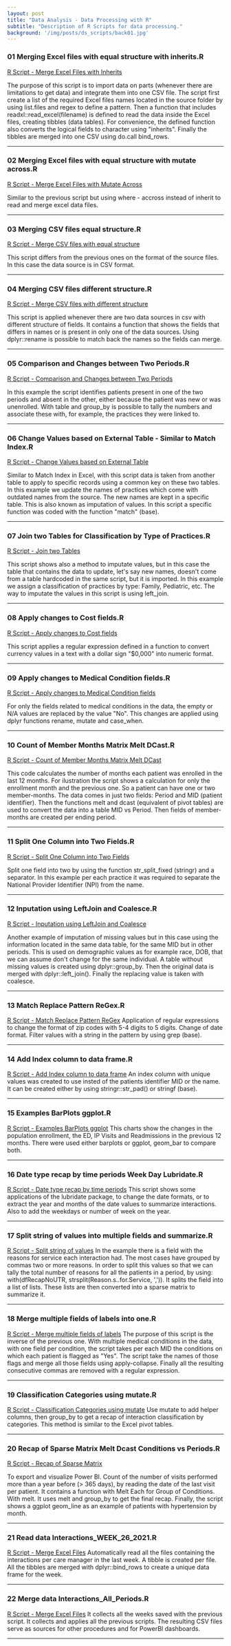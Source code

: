```yaml
---
layout: post
title: "Data Analysis - Data Processing with R"
subtitle: "Description of R Scripts for data processing."
background: '/img/posts/ds_scripts/back01.jpg'
---
```


### 01 Merging Excel files with equal structure with inherits.R

[R Script - Merge Excel Files with Inherits](https://github.com/albarey33/Data_Analysis_R/blob/main/01%20Merging%20Excel%20files%20with%20equal%20structure%20with%20inherit.R)

<!--- #### Brief Description: --->

The purpose of this script is to import data on parts (whenever there are limitations to get data) and integrate them into one CSV file. The script first create a list of the required Excel files names located in the source folder by using list.files and regex to define a pattern. Then a function that includes readxl::read_excel(filename) is defined to read the data inside the Excel files, creating tibbles (data tables). For convenience, the defined function also converts the logical fields to character using "inherits". Finally the tibbles are merged into one CSV using do.call bind_rows.


___

### 02 Merging Excel files with equal structure with mutate across.R

[R Script - Merge Excel Files with Mutate Across](https://github.com/albarey33/Data_Analysis_R/blob/main/02%20Merging%20Excel%20files%20with%20equal%20structure%20with%20mutate%20across.R)

Similar to the previous script but using where - accross instead of inherit to read and merge excel data files.


___

### 03 Merging CSV files equal structure.R

[R Script - Merge CSV files with equal structure](https://github.com/albarey33/Data_Analysis_R/blob/main/03%20Merging%20CSV%20files%20equal%20structure.R)

This script differs from the previous ones on the format of the source files. In this case the data source is in CSV format.

___

### 04 Merging CSV files different structure.R

[R Script - Merge CSV files with different structure](https://github.com/albarey33/Data_Analysis_R/blob/main/04%20Merging%20CSV%20files%20different%20structure.R)

This script is applied whenever there are two data sources in csv with different structure of fields. It contains a function that shows the fields that differs in names or is present in only one of the data sources. Using dplyr::rename is possible to match back the names so the fields can merge.

___

### 05 Comparison and Changes between Two Periods.R

[R Script - Comparison and Changes between Two Periods](https://github.com/albarey33/Data_Analysis_R/blob/main/05%20Comparison%20and%20Changes%20between%20Two%20Periods.R)

In this example the script identifies patients present in one of the two periods and absent in the other, either because the patient was new or was unenrolled. With table and group_by is possible to tally the numbers and associate these with, for example, the practices they were linked to.

___

### 06 Change Values based on External Table - Similar to Match Index.R

[R Script - Change Values based on External Table](https://github.com/albarey33/Data_Analysis_R/blob/main/06%20Change%20Values%20based%20on%20External%20Table%20-%20Match%20Index.R)

Similar to Match Index in Excel, with this script data is taken from another table to apply to specific records using a common key on these two tables. In this example we update the names of practices which come with outdated names from the source. The new names are kept in a specific table. This is also known as imputation of values. In this script a specific function was coded with the function "match" (base).

___

### 07 Join two Tables for Classification by Type of Practices.R

[R Script - Join two Tables](https://github.com/albarey33/Data_Analysis_R/blob/main/07%20Join%20two%20Tables%20for%20Classification%20by%20Type%20of%20Practices.R)

This script shows also a method to imputate values, but in this case the table that contains the data to update, let's say new names, doesn't come from a table hardcoded in the same script, but it is imported. In this example we assign a classification of practices by type: Family, Pediatric, etc. The way to imputate the values in this script is using left_join.

___

### 08 Apply changes to Cost fields.R

[R Script - Apply changes to Cost fields](https://github.com/albarey33/Data_Analysis_R/blob/main/08%20Apply%20changes%20to%20Cost%20fields.R)

This script applies a regular expression defined in a function to convert currency values in a text with a dollar sign "$0,000" into numeric format.

___

### 09 Apply changes to Medical Condition fields.R

[R Script - Apply changes to Medical Condition fields](https://github.com/albarey33/Data_Analysis_R/blob/main/09%20Apply%20changes%20to%20Medical%20Condition%20fields.R)

For only the fields related to medical conditions in the data, the empty or N/A values are replaced by the value "No". This changes are applied using dplyr functions rename, mutate and case_when.

___

### 10 Count of Member Months Matrix Melt DCast.R

[R Script - Count of Member Months Matrix Melt DCast](https://github.com/albarey33/Data_Analysis_R/blob/main/10%20Count%20of%20Member%20Months%20Matrix%20Melt%20DCast%20.R)

This code calculates the number of months each patient was enrolled in the last 12 months. For ilustration the script shows a calculation for only the enrollment month and the previous one. So a patient can have one or two member-months. The data comes in just two fields: Period and MID (patient identifier). Then the functions melt and dcast (equivalent of pivot tables) are used to convert the data into a table MID vs Period. Then fields of member-months are created per ending period.

___

### 11 Split One Column into Two Fields.R

[R Script - Split One Column into Two Fields](https://github.com/albarey33/Data_Analysis_R/blob/main/11%20Split%20One%20Column%20into%20Two%20Fields.R)

Split one field into two by using the function str_split_fixed (stringr) and a separator. In this example per each practice it was required to separate the National Provider Identifier (NPI) from the name.

___

### 12 Inputation using LeftJoin and Coalesce.R

[R Script - Inputation using LeftJoin and Coalesce](https://github.com/albarey33/Data_Analysis_R/blob/main/12%20Inputation%20using%20LeftJoin%20and%20Coalesce.R)

Another example of imputation of missing values but in this case using the information located in the same data table, for the same MID but in other periods. This is used on demographic values as for example race, DOB, that we can assume don't change for the same individual. A table without missing values is created using dplyr::group_by. Then the original data is merged with dplyr::left_join(). Finally the replacing value is taken with coalesce.

___

### 13 Match Replace Pattern ReGex.R

[R Script - Match Replace Pattern ReGex](https://github.com/albarey33/Data_Analysis_R/blob/main/13%20Match%20Replace%20Pattern%20ReGex.R)
Application of regular expressions to change the format of zip codes with 5-4 digits to 5 digits. Change of date format. Filter values with a string in the pattern by using grep (base). 

___

### 14 Add Index column to data frame.R

[R Script - Add Index column to data frame](https://github.com/albarey33/Data_Analysis_R/blob/main/14%20Add%20Index%20column%20to%20data%20frame.R)
An index column with unique values was created to use insted of the patients identifier MID or the name. It can be created either by using stringr::str_pad() or stringf (base).

___

### 15 Examples BarPlots ggplot.R

[R Script - Examples BarPlots ggplot](https://github.com/albarey33/Data_Analysis_R/blob/main/15%20Examples%20BarPlots%20ggplot.R)
This charts show the changes in the population enrollment, the ED, IP Visits and Readmissions in the previous 12 months. There were used either barplots or ggplot, geom_bar to compare both.  

___

### 16 Date type recap by time periods Week Day Lubridate.R

[R Script - Date type recap by time periods](https://github.com/albarey33/Data_Analysis_R/blob/main/16%20Date%20type%20recap%20by%20time%20periods%20Week%20Day%20Lubridate%20.R)
This script shows some applications of the lubridate package, to change the date formats, or to extract the year and months of the date values to summarize interactions. Also to add the weekdays or number of week on the year. 

___

### 17 Split string of values into multiple fields and summarize.R

[R Script - Split string of values](https://github.com/albarey33/Data_Analysis_R/blob/main/17%20Split%20string%20of%20values%20into%20multiple%20fields%20and%20summarize.R)
In the example there is a field with the reasons for service each interaction had. The most cases have grouped by commas two or more reasons. In order to split this values so that we can tally the total number of reasons for all the patients in a period, by using: with(dfRecapNoUTR, strsplit(Reason.s..for.Service, ',')). It splits the field into a list of lists. These lists are then converted into a sparse matrix to summarize it.

___

### 18 Merge multiple fields of labels into one.R

[R Script - Merge multiple fields of labels](https://github.com/albarey33/Data_Analysis_R/blob/main/18%20Merge%20multiple%20fields%20of%20labels%20into%20one.R)
The purpose of this script is the inverse of the previous one. With multiple medical conditions in the data, with one field per condition, the script takes per each MID the conditions on which each patient is flagged as "Yes". The script take the names of those flags and merge all those fields using apply-collapse. Finally all the resulting consecutive commas are removed with a regular expression.

___

### 19 Classification Categories using mutate.R

[R Script - Classification Categories using mutate](https://github.com/albarey33/Data_Analysis_R/blob/main/19%20Classification%20Categories%20using%20mutate.R)
Use mutate to add helper columns, then group_by to get a recap of interaction classification by categories. This method is similar to the Excel pivot tables. 

___

### 20 Recap of Sparse Matrix Melt Dcast Conditions vs Periods.R

[R Script - Recap of Sparse Matrix](https://github.com/albarey33/Data_Analysis_R/blob/main/20%20Recap%20of%20Sparse%20Matrix%20Melt%20Dcast%20Conditions%20vs%20Periods.R)

To export and visualize Power BI. Count of the number of visits performed more than a year before (> 365 days), by reading the date of the last visit per patient. It contains a function with Melt Each for Group of Conditions. With melt. It uses melt and group_by to get the final recap. Finally, the script shows a ggplot geom_line as an example of patients with hypertension by month.

___

### 21 Read data Interactions_WEEK_26_2021.R

[R Script - Merge Excel Files](https://github.com/albarey33/Data_Analysis_R/blob/main/21%204C%20Interactions_WEEK_26_2021.R)
Automatically read all the files containing the interactions per care manager in the last week. A tibble is created per file. All the tibbles are merged with dplyr::bind_rows to create a unique data frame for the week.  

___

### 22 Merge data Interactions_All_Periods.R

[R Script - Merge Excel Files](https://github.com/albarey33/Data_Analysis_R/blob/main/22%204C%20Interactions_All_Periods.R)
It collects all the weeks saved with the previous script. It collects and applies all the previous scripts. The resulting CSV files serve as sources for other procedures and for PowerBI dashboards.

___



